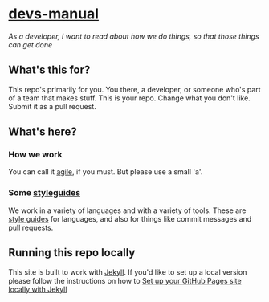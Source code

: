 # [devs-manual](https://barnardos.github.io/devs-manual/)
_As a developer, I want to read about how we do things, so that those things can get done_

## What's this for?

This repo's primarily for you. You there, a developer, or someone who's part of a team that makes stuff. This is your 
repo. Change what you don't like. Submit it as a pull request. 

## What's here?

### How we work

You can call it [agile](agile/index.md), if you must. But please use a small 'a'. 

### Some [styleguides](styleguides/index.md)

We work in a variety of languages and with a variety of tools. These are [style guides](styleguides/index.md) 
for languages, and also for things like commit messages and pull requests.


## Running this repo locally
This site is built to work with [Jekyll](https://jekyllrb.com/). If you'd like to set up a local version please follow the instructions on how 
to 
[Set up your GitHub Pages site locally with Jekyll](
    https://help.github.com/articles/setting-up-your-github-pages-site-locally-with-jekyll/)
